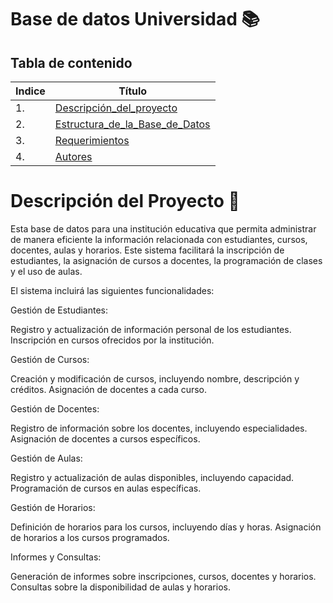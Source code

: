 # Base de datos Universidad 📚

## Tabla de contenido 
| Indice | Título  |
|--|--|
| 1. | [Descripción_del_proyecto](#Descripción_del_proyecto) |
| 2. | [Estructura_de_la_Base_de_Datos](#Estructura_de_la_Base_de_Datos) |
| 3. | [Requerimientos](#Requerimientos) |
| 4. | [Autores](#Autores) |

# Descripción del Proyecto 🚀
Esta base de datos para una institución educativa que permita administrar de manera eficiente la información relacionada con estudiantes, cursos, docentes, aulas y horarios.
Este sistema facilitará la inscripción de estudiantes, la asignación de cursos a docentes, la programación de clases y el uso de aulas.

El sistema incluirá las siguientes funcionalidades:

Gestión de Estudiantes:

Registro y actualización de información personal de los estudiantes.
Inscripción en cursos ofrecidos por la institución.

Gestión de Cursos:

Creación y modificación de cursos, incluyendo nombre, descripción y créditos.
Asignación de docentes a cada curso.

Gestión de Docentes:

Registro de información sobre los docentes, incluyendo especialidades.
Asignación de docentes a cursos específicos.

Gestión de Aulas:

Registro y actualización de aulas disponibles, incluyendo capacidad.
Programación de cursos en aulas específicas.

Gestión de Horarios:

Definición de horarios para los cursos, incluyendo días y horas.
Asignación de horarios a los cursos programados.

Informes y Consultas:

Generación de informes sobre inscripciones, cursos, docentes y horarios.
Consultas sobre la disponibilidad de aulas y horarios.
